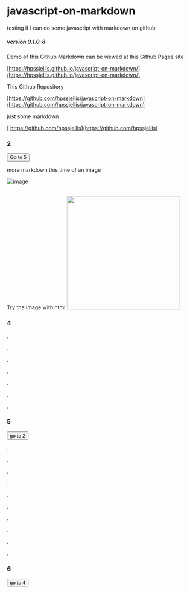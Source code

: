  


# javascript-on-markdown
testing if I can do some javascript with markdown on github

##### version 0.1.0-8

Demo of this Github Markdown can be viewed at this Github Pages site

[https://hpssjellis.github.io/javascript-on-markdown/](https://hpssjellis.github.io/javascript-on-markdown/)


This Github Repository

[https://github.com/hpssjellis/javascript-on-markdown](https://github.com/hpssjellis/javascript-on-markdown)


just some markdown

[
https://github.com/hpssjellis](https://github.com/hpssjellis)


### 2


<input type="button" value="Go to 5" onclick="{alert('wow'); window.location.href='#5' /*window.location.href = 'http://example.com/new_url';*/ alert();  }">





more markdown this time of an image

![image](https://user-images.githubusercontent.com/5605614/175780835-2b0d64a4-0ba8-4c90-9f05-fb4e89cd6980.png)

<br>
Try the image with html

<img src="https://user-images.githubusercontent.com/5605614/175780835-2b0d64a4-0ba8-4c90-9f05-fb4e89cd6980.png" width=300 />


### 4


.



.



.





.




.





.







.





### 5


<input type="button" value="go to 2" onclick="{;
   window.location.href='#2';
}">

.


.


.



.


.


.



.


.


.


.

###  6

<input type="button" value="go to 4" onclick="{ window.location.href='#4';   }">


<br><br><br><br><br><br><br><br><br><br><br><br><br><br><br><br><br><br><br><br><br><br><br><br><br><br><br><br><br><br><br>



